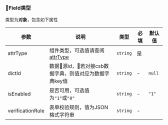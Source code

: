 ### Field类型

类型为**对象**，包含如下属性

| 参数 | 说明 | 类型 | 必填 | 默认值 |
| ---- | ---- | ---- | ---- | ------ |
| attrType | 组件类型，可选值请查阅[attrType](/src/constant/README.md) | `string` | 是 |  |
| dictId | 数据源id，若对接csb数据字典，则值对应为数据字典key值 | `string` | - | `null` |
| isEnabled | 是否可用，可选值为`"1"`或`"0"` | `string` | - | `"1"` |
| verificationRule | 表单校验规则，值为JSON格式字符串 | `string` | - | |